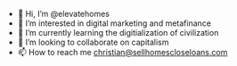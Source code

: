 - 👋 Hi, I’m @elevatehomes
- 👀 I’m interested in digital marketing and metafinance
- 🌱 I’m currently learning the digitialization of civilization
- 💞️ I’m looking to collaborate on capitalism
- 📫 How to reach me christian@sellhomescloseloans.com

<!---
elevatehomes/elevatehomes is a ✨ special ✨ repository because its `README.md` (this file) appears on your GitHub profile.
You can click the Preview link to take a look at your changes.
--->
